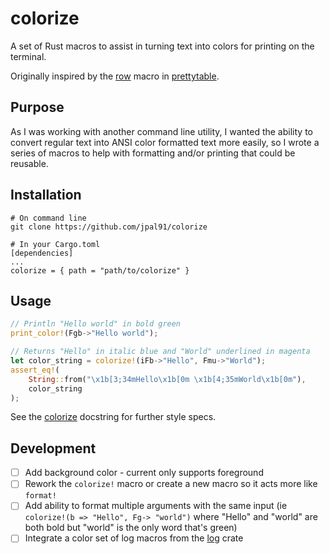 # colorize

A set of Rust macros to assist in turning text into colors for printing on the terminal. 

Originally inspired by the [row](https://github.com/phsym/prettytable-rs/blob/master/src/row.rs) macro in [prettytable](https://github.com/phsym/prettytable-rs).

## Purpose

As I was working with another command line utility, I wanted the ability to convert regular text into ANSI color formatted text more easily, so I wrote a series of macros to help with formatting and/or printing that could be reusable.

## Installation

```
# On command line
git clone https://github.com/jpal91/colorize

# In your Cargo.toml
[dependencies]
...
colorize = { path = "path/to/colorize" }
```

## Usage
```rust
// Println "Hello world" in bold green
print_color!(Fgb->"Hello world");

// Returns "Hello" in italic blue and "World" underlined in magenta
let color_string = colorize!(iFb->"Hello", Fmu->"World");
assert_eq!(
    String::from("\x1b[3;34mHello\x1b[0m \x1b[4;35mWorld\x1b[0m"), 
    color_string
);
```

See the [colorize](src/lib.rs) docstring for further style specs.

## Development
- [ ] Add background color - current only supports foreground
- [ ] Rework the `colorize!` macro or create a new macro so it acts more like `format!`
- [ ] Add ability to format multiple arguments with the same input (ie `colorize!(b => "Hello", Fg-> "world")` where "Hello" and "world" are both bold but "world" is the only word that's green)
- [ ] Integrate a color set of log macros from the [log](https://docs.rs/log/latest/log/) crate